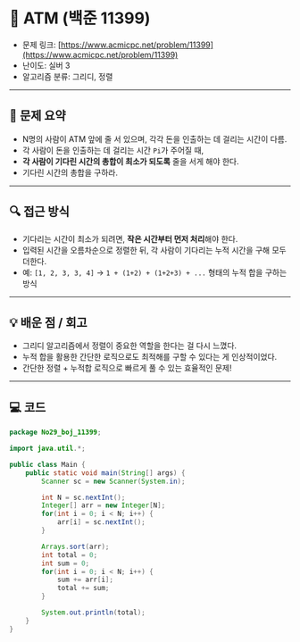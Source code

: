 # 📅 ATM (백준 11399)

<!-- 문제 링크 -->
- 문제 링크: [https://www.acmicpc.net/problem/11399](https://www.acmicpc.net/problem/11399)
- 난이도: 실버 3
- 알고리즘 분류: 그리디, 정렬

---

## 📌 문제 요약

- N명의 사람이 ATM 앞에 줄 서 있으며, 각각 돈을 인출하는 데 걸리는 시간이 다름.
- 각 사람이 돈을 인출하는 데 걸리는 시간 `Pi`가 주어질 때,
- **각 사람이 기다린 시간의 총합이 최소가 되도록** 줄을 서게 해야 한다.
- 기다린 시간의 총합을 구하라.

---

## 🔍 접근 방식

- 기다리는 시간이 최소가 되려면, **작은 시간부터 먼저 처리**해야 한다.
- 입력된 시간을 오름차순으로 정렬한 뒤,
  각 사람이 기다리는 누적 시간을 구해 모두 더한다.
- 예: `[1, 2, 3, 3, 4]` → `1 + (1+2) + (1+2+3) + ...` 형태의 누적 합을 구하는 방식

---

## 💡 배운 점 / 회고

- 그리디 알고리즘에서 정렬이 중요한 역할을 한다는 걸 다시 느꼈다.
- 누적 합을 활용한 간단한 로직으로도 최적해를 구할 수 있다는 게 인상적이었다.
- 간단한 정렬 + 누적합 로직으로 빠르게 풀 수 있는 효율적인 문제!

---

## 💻 코드

```java
package No29_boj_11399;

import java.util.*;

public class Main {
    public static void main(String[] args) {
        Scanner sc = new Scanner(System.in);

        int N = sc.nextInt();
        Integer[] arr = new Integer[N];
        for(int i = 0; i < N; i++) {
            arr[i] = sc.nextInt();
        }

        Arrays.sort(arr);
        int total = 0;
        int sum = 0;
        for(int i = 0; i < N; i++) {
            sum += arr[i];
            total += sum;
        }

        System.out.println(total);
    }
}
